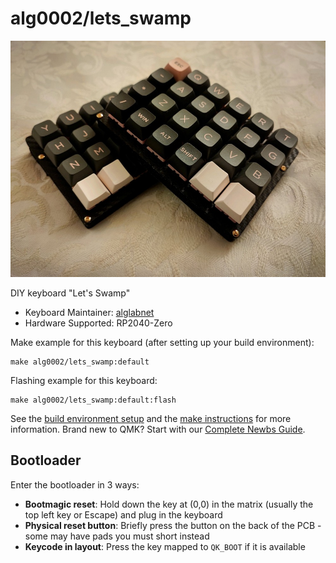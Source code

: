 # alg0002/lets_swamp

![Let's Swamp v0.2proto](https://raw.githubusercontent.com/alg0002/LetsSwamp/main/images/let's-swamp-v02.jpg)

DIY keyboard "Let's Swamp"

* Keyboard Maintainer: [alglabnet](https://github.com/alg0002)
* Hardware Supported: RP2040-Zero

Make example for this keyboard (after setting up your build environment):

    make alg0002/lets_swamp:default

Flashing example for this keyboard:

    make alg0002/lets_swamp:default:flash

See the [build environment setup](https://docs.qmk.fm/#/getting_started_build_tools) and the [make instructions](https://docs.qmk.fm/#/getting_started_make_guide) for more information. Brand new to QMK? Start with our [Complete Newbs Guide](https://docs.qmk.fm/#/newbs).

## Bootloader

Enter the bootloader in 3 ways:

* **Bootmagic reset**: Hold down the key at (0,0) in the matrix (usually the top left key or Escape) and plug in the keyboard
* **Physical reset button**: Briefly press the button on the back of the PCB - some may have pads you must short instead
* **Keycode in layout**: Press the key mapped to `QK_BOOT` if it is available
